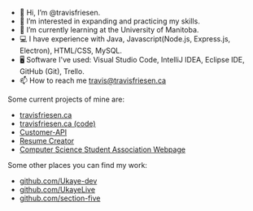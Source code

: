 - 👋 Hi, I’m @travisfriesen.
- 👀 I’m interested in expanding and practicing my skills.
- 🌱 I’m currently learning at the University of Manitoba.
- 💻 I have experience with Java, Javascript(Node.js, Express.js, Electron), HTML/CSS, MySQL.
- 🖥️ Software I've used: Visual Studio Code, IntelliJ IDEA, Eclipse IDE, GitHub (Git), Trello.
- 📫 How to reach me [travis@travisfriesen.ca](mailto:travis@travisfriesen.ca)

Some current projects of mine are:
- [travisfriesen.ca](https://travisfriesen.ca)
- [travisfriesen.ca (code)](https://github.com/travisfriesen/travisfriesen-ca)
- [Customer-API](https://github.com/travisfriesen/customer-api)
- [Resume Creator](https://github.com/travisfriesen/resume)
- [Computer Science Student Association Webpage](https://github.com/umanitoba-cssa/cssa-website-react)


Some other places you can find my work:
- [github.com/Ukaye-dev](https://github.com/ukaye-dev)
- [github.com/UkayeLive](https://github.com/UkayeLive/)
- [github.com/section-five](https://github.com/section-five/)

<!---
travisfriesen/travisfriesen is a ✨ special ✨ repository because its `README.md` (this file) appears on your GitHub profile.
You can click the Preview link to take a look at your changes.
--->
